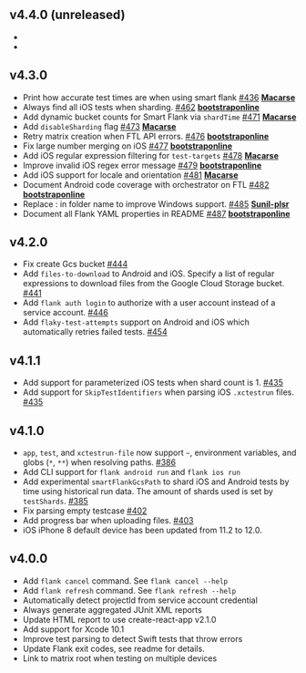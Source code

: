 ## v4.4.0 (unreleased)
- 
- 

## v4.3.0

- Print how accurate test times are when using smart flank [#436](https://github.com/TestArmada/flank/pull/436) **[Macarse](https://github.com/Macarse)**
- Always find all iOS tests when sharding. [#462](https://github.com/TestArmada/flank/pull/462) **[bootstraponline](https://github.com/bootstraponline)**
- Add dynamic bucket counts for Smart Flank via `shardTime` [#471](https://github.com/TestArmada/flank/pull/471) **[Macarse](https://github.com/Macarse)**
- Add `disableSharding` flag [#473](https://github.com/TestArmada/flank/pull/473) **[Macarse](https://github.com/Macarse)**
- Retry matrix creation when FTL API errors.  [#476](https://github.com/TestArmada/flank/pull/476) **[bootstraponline](https://github.com/bootstraponline)**
- Fix large number merging on iOS [#477](https://github.com/TestArmada/flank/pull/477) **[bootstraponline](https://github.com/bootstraponline)**
- Add iOS regular expression filtering for `test-targets` [#478](https://github.com/TestArmada/flank/pull/478) **[Macarse](https://github.com/Macarse)**
- Improve invalid iOS regex error message [#479](https://github.com/TestArmada/flank/pull/479) **[bootstraponline](https://github.com/bootstraponline)**
- Add iOS support for locale and orientation [#481](https://github.com/TestArmada/flank/pull/481) **[Macarse](https://github.com/Macarse)**
- Document Android code coverage with orchestrator on FTL [#482](https://github.com/TestArmada/flank/pull/482) **[bootstraponline](https://github.com/bootstraponline)**
- Replace : in folder name to improve Windows support. [#485](https://github.com/TestArmada/flank/pull/482) **[Sunil-plsr](https://github.com/Sunil-plsr)**
- Document all Flank YAML properties in README  [#487](https://github.com/TestArmada/flank/pull/487) **[bootstraponline](https://github.com/bootstraponline)**


## v4.2.0

- Fix create Gcs bucket [#444](https://github.com/TestArmada/flank/pull/444)
- Add `files-to-download` to Android and iOS. Specify a list of regular expressions to download files from the Google Cloud Storage bucket. [#441](https://github.com/TestArmada/flank/pull/441)
- Add `flank auth login` to authorize with a user account instead of a service account. [#446](https://github.com/TestArmada/flank/pull/436)
- Add `flaky-test-attempts` support on Android and iOS which automatically retries failed tests. [#454](https://github.com/TestArmada/flank/pull/454)

## v4.1.1

- Add support for parameterized iOS tests when shard count is 1. [#435](https://github.com/TestArmada/flank/pull/435)
- Add support for `SkipTestIdentifiers` when parsing iOS `.xctestrun` files. [#435](https://github.com/TestArmada/flank/pull/435)

## v4.1.0

- `app`, `test`, and `xctestrun-file` now support `~`, environment variables, and globs (`*`, `**`) when resolving paths. [#386](https://github.com/TestArmada/flank/pull/386)
- Add CLI support for `flank android run` and `flank ios run`
- Add experimental `smartFlankGcsPath` to shard iOS and Android tests by time using historical run data. The amount of shards used is set by `testShards`. [#385](https://github.com/TestArmada/flank/pull/385)
- Fix parsing empty testcase [#402](https://github.com/TestArmada/flank/pull/402)
- Add progress bar when uploading files. [#403](https://github.com/TestArmada/flank/pull/403)
- iOS iPhone 8 default device has been updated from 11.2 to 12.0.

## v4.0.0

- Add `flank cancel` command. See `flank cancel --help`
- Add `flank refresh` command. See `flank refresh --help`
- Automatically detect projectId from service account credential
- Always generate aggregated JUnit XML reports
- Update HTML report to use create-react-app v2.1.0
- Add support for Xcode 10.1
- Improve test parsing to detect Swift tests that throw errors
- Update Flank exit codes, see readme for details.
- Link to matrix root when testing on multiple devices
